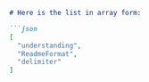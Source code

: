 ```markdown
# Here is the list in array form:

```json
[
  "understanding",
  "ReadmeFormat",
  "delimiter"
]
```

